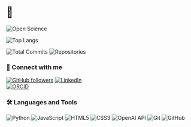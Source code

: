 # 👋

![Open Science](https://img.shields.io/badge/Open%20Science-FTW-blue?style=for-the-badge)

![Top Langs](https://github-readme-stats.vercel.app/api/top-langs/?username=svidmar&layout=compact&size_weight=0.5&count_weight=0.5)

![Total Commits](https://img.shields.io/github/commit-activity/y/svidmar/svidmar?label=Total%20Commits&style=for-the-badge)
![Repositories](https://img.shields.io/badge/Repositories-REPLACE_WITH_NUMBER-brightgreen?style=for-the-badge)

### 🔗 Connect with me
[![GitHub followers](https://img.shields.io/github/followers/svidmar?label=Follow&style=social)](https://github.com/svidmar)
[![LinkedIn](https://img.shields.io/badge/LinkedIn-Connect-blue?style=social&logo=linkedin)](https://www.linkedin.com/in/søren-vidmar/)  
[![ORCID](https://img.shields.io/badge/ORCID-Connect-green?style=for-the-badge&logo=orcid)](https://orcid.org/0000-0003-3055-6053)

### 🛠 Languages and Tools
![Python](https://img.shields.io/badge/Python-3776AB?style=for-the-badge&logo=python&logoColor=white)
![JavaScript](https://img.shields.io/badge/JavaScript-F7DF1E?style=for-the-badge&logo=javascript&logoColor=black)
![HTML5](https://img.shields.io/badge/HTML5-E34F26?style=for-the-badge&logo=html5&logoColor=white)
![CSS3](https://img.shields.io/badge/CSS3-1572B6?style=for-the-badge&logo=css3&logoColor=white)
![OpenAI API](https://img.shields.io/badge/OpenAI%20API-Use-brightgreen?style=for-the-badge&logo=openai)
![Git](https://img.shields.io/badge/Git-F05032?style=for-the-badge&logo=git&logoColor=white)
![GitHub](https://img.shields.io/badge/GitHub-181717?style=for-the-badge&logo=github&logoColor=white)
